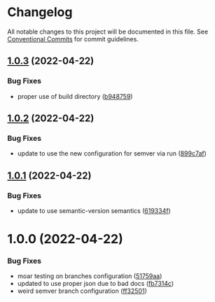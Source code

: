 # Changelog

All notable changes to this project will be documented in this file. See
[Conventional Commits](https://conventionalcommits.org) for commit guidelines.

## [1.0.3](https://github.com/Nitecon/actions/compare/v1.0.2...v1.0.3) (2022-04-22)


### Bug Fixes

* proper use of build directory ([b948759](https://github.com/Nitecon/actions/commit/b9487594dbf162ec1b8d4fd761a9493dee771ad9))

## [1.0.2](https://github.com/Nitecon/actions/compare/v1.0.1...v1.0.2) (2022-04-22)


### Bug Fixes

* update to use the new configuration for semver via run ([899c7af](https://github.com/Nitecon/actions/commit/899c7af26ce4b9cd816ac9d2567daba76f76190e))

## [1.0.1](https://github.com/Nitecon/actions/compare/v1.0.0...v1.0.1) (2022-04-22)


### Bug Fixes

* update to use semantic-version semantics ([619334f](https://github.com/Nitecon/actions/commit/619334f7df4fc5bcf6bc018d0f0e3a0bb831ef1b))

# 1.0.0 (2022-04-22)


### Bug Fixes

* moar testing on branches configuration ([51759aa](https://github.com/Nitecon/actions/commit/51759aaa17fa38e5113af737f33c7deefd974872))
* updated to use proper json due to bad docs ([fb7314c](https://github.com/Nitecon/actions/commit/fb7314c660544b3de297a704c7b17cc5a12587e9))
* weird semver branch configuration ([ff32501](https://github.com/Nitecon/actions/commit/ff3250161f4e1ec1a293127d02dfe2978ea7e17c))
